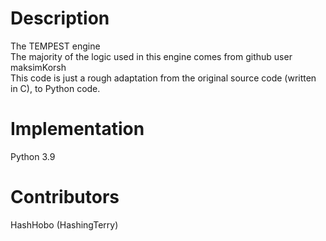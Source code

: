 # Description

The TEMPEST engine  
The majority of the logic used in this engine comes from github user maksimKorsh  
This code is just a rough adaptation from the original source code (written in C), to Python code.

# Implementation

Python 3.9

# Contributors

HashHobo (HashingTerry)
